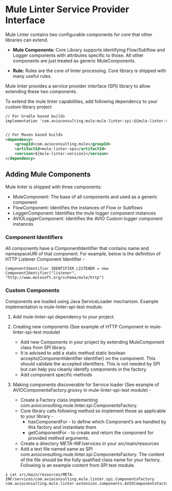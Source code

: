 # Mule Linter Service Provider Interface

Mule Linter contains two configurable components for core that other libraries can extend.

 * **Mule Components:** Core Library supports identifying Flow/Subflow and Logger components with attributes specific to those. All other components are just treated as generic MuleComponents.

 * **Rule:** Rules are the core of linter processing. Core library is shipped with many useful rules.

Mule linter provides a service provider interface (SPI) library to allow extending these two components.

To extend the mule linter capabilities, add following dependency to your custom library project
```xml
// For Gradle based builds
implementation 'com.avioconsulting.mule:mule-linter-spi:${mule-linter-version}'


// For Maven based builds
<dependency>
	<groupId>com.avioconsulting.mule</groupId>
	<artifactId>mule-linter-spi</artifactId>
	<version>${mule-linter-version}</version>
</dependency>
```

## Adding Mule Components
Mule linter is shipped with three components:

 * MuleComponent: The base of all components and used as a generic component
 * FlowComponent: Identifies the instances of Flow or Subflows
 * LoggerComponent: Identifies the mule logger component instances
 * AVIOLoggerComponent: Identifies the AVIO Custom logger component instances


### Component Identifiers
All components have a ComponentIdentifier that contains name and namespaceURI of that component. For example, below is the definition of HTTP Listener Component Identifier -

`ComponentIdentifier IDENTIFIER_LISTENER = new ComponentIdentifier("listener", "http://www.mulesoft.org/schema/mule/http")`

### Custom Components
Components are loaded using Java ServiceLoader mechanism. Example implementation is mule-linter-spi-test module.

 1. Add mule-linter-spi dependency to your project.
 2. Creating new components (See example of HTTP Component in mule-linter-spi-test module)
    - Add new Components in your project by extending MuleComponent class from SPI library.
    - It is advised to add a static method static boolean accepts(ComponentIdentifier identifier) on the component. This should validate the accepted identifiers.  This is not needed by SPI but can help you cleanly identify components in the factory. 
    - Add component specific methods

 3. Making components discoverable for Service loader (See example of AVIOComponentsFactory.groovy in mule-linter-spi-test module) -
 
    - Create a Factory class implementing com.avioconsulting.mule.linter.spi.ComponentsFactory.
    - Core library calls following method so implement these as applicable to your library -
      - hasComponentFor  - to define which Component’s are handled by this factory and instantiate them 
      - getComponentFor - to create and return the component for provided method arguments.      
    - Create a directory META-INF/services in your src/main/resources
    - Add a text file named same as SPI com.avioconsulting.mule.linter.spi.ComponentsFactory. The content of the file should be the fully qualified class name for your factory. Following is an example content from SPI test module.

````
❯ cat src/main/resources/META-INF/services/com.avioconsulting.mule.linter.spi.ComponentsFactory
com.avioconsulting.mule.linter.extension.components.AVIOComponentsFactory%  
````